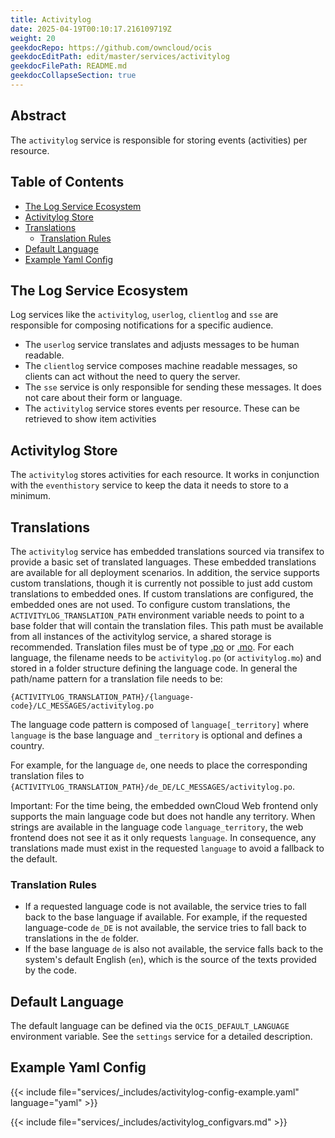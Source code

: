 ```yaml
---
title: Activitylog
date: 2025-04-19T00:10:17.216109719Z
weight: 20
geekdocRepo: https://github.com/owncloud/ocis
geekdocEditPath: edit/master/services/activitylog
geekdocFilePath: README.md
geekdocCollapseSection: true
---
```


<!-- Do not edit this file, it is autogenerated. Edit the service README.md instead -->

## Abstract


The `activitylog` service is responsible for storing events (activities) per resource.


## Table of Contents

* [The Log Service Ecosystem](#the-log-service-ecosystem)
* [Activitylog Store](#activitylog-store)
* [Translations](#translations)
  * [Translation Rules](#translation-rules)
* [Default Language](#default-language)
* [Example Yaml Config](#example-yaml-config)

## The Log Service Ecosystem

Log services like the `activitylog`, `userlog`, `clientlog` and `sse` are responsible for composing notifications for a specific audience.
  -   The `userlog` service translates and adjusts messages to be human readable.
  -   The `clientlog` service composes machine readable messages, so clients can act without the need to query the server.
  -   The `sse` service is only responsible for sending these messages. It does not care about their form or language.
  -   The `activitylog` service stores events per resource. These can be retrieved to show item activities

## Activitylog Store

The `activitylog` stores activities for each resource. It works in conjunction with the `eventhistory` service to keep the data it needs to store to a minimum.

## Translations

The `activitylog` service has embedded translations sourced via transifex to provide a basic set of translated languages. These embedded translations are available for all deployment scenarios. In addition, the service supports custom translations, though it is currently not possible to just add custom translations to embedded ones. If custom translations are configured, the embedded ones are not used. To configure custom translations, the `ACTIVITYLOG_TRANSLATION_PATH` environment variable needs to point to a base folder that will contain the translation files. This path must be available from all instances of the activitylog service, a shared storage is recommended. Translation files must be of type  [.po](https://www.gnu.org/software/gettext/manual/html_node/PO-Files.html#PO-Files) or [.mo](https://www.gnu.org/software/gettext/manual/html_node/Binaries.html). For each language, the filename needs to be `activitylog.po` (or `activitylog.mo`) and stored in a folder structure defining the language code. In general the path/name pattern for a translation file needs to be:

```text
{ACTIVITYLOG_TRANSLATION_PATH}/{language-code}/LC_MESSAGES/activitylog.po
```

The language code pattern is composed of `language[_territory]` where  `language` is the base language and `_territory` is optional and defines a country.

For example, for the language `de`, one needs to place the corresponding translation files to `{ACTIVITYLOG_TRANSLATION_PATH}/de_DE/LC_MESSAGES/activitylog.po`.

<!-- also see the notifications readme -->

Important: For the time being, the embedded ownCloud Web frontend only supports the main language code but does not handle any territory. When strings are available in the language code `language_territory`, the web frontend does not see it as it only requests `language`. In consequence, any translations made must exist in the requested `language` to avoid a fallback to the default.

### Translation Rules

*   If a requested language code is not available, the service tries to fall back to the base language if available. For example, if the requested language-code `de_DE` is not available, the service tries to fall back to translations in the `de` folder.
*   If the base language `de` is also not available, the service falls back to the system's default English (`en`),
which is the source of the texts provided by the code.

## Default Language

The default language can be defined via the `OCIS_DEFAULT_LANGUAGE` environment variable. See the `settings` service for a detailed description.
## Example Yaml Config
{{< include file="services/_includes/activitylog-config-example.yaml"  language="yaml" >}}

{{< include file="services/_includes/activitylog_configvars.md" >}}

